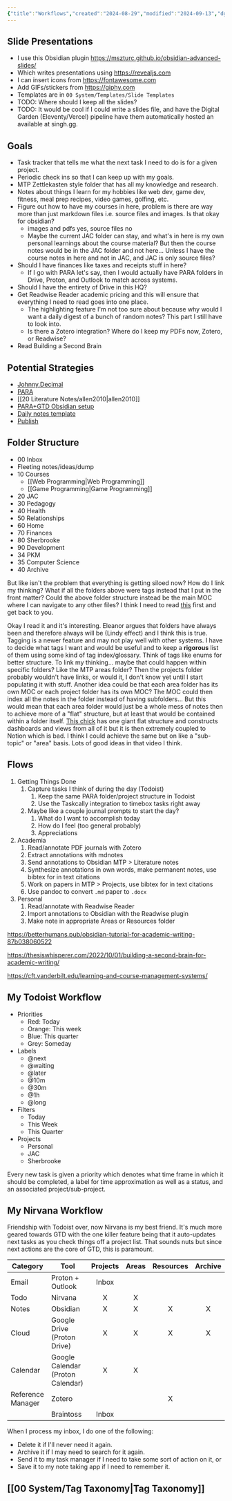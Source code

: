 ```yaml
---
{"title":"Workflows","created":"2024-08-29","modified":"2024-09-13","dg-publish":true,"permalink":"/00-system/workflows/","dgPassFrontmatter":true,"updated":"2024-09-13"}
---
```



## Slide Presentations

- I use this Obsidian plugin https://mszturc.github.io/obsidian-advanced-slides/
- Which writes presentations using https://revealjs.com
- I can insert icons from https://fontawesome.com
- Add GIFs/stickers from https://giphy.com
- Templates are in `00 System/Templates/Slide Templates`
- TODO: Where should I keep all the slides?
- TODO: It would be cool if I could write a slides file, and have the Digital Garden (Eleventy/Vercel) pipeline have them automatically hosted an available at singh.gg.

## Goals

- Task tracker that tells me what the next task I need to do is for a given project.
- Periodic check ins so that I can keep up with my goals.
- MTP Zettlekasten style folder that has all my knowledge and research.
- Notes about things I learn for my hobbies like web dev, game dev, fitness, meal prep recipes, video games, golfing, etc.
- Figure out how to have my courses in here, problem is there are way more than just markdown files i.e. source files and images. Is that okay for obsidian?
    - images and pdfs yes, source files no
    - Maybe the current JAC folder can stay, and what's in here is my own personal learnings about the course material? But then the course notes would be in the JAC folder and not here... Unless I have the course notes in here and not in JAC, and JAC is only source files?
- Should I have finances like taxes and receipts stuff in here?
    - If I go with PARA let's say, then I would actually have PARA folders in Drive, Proton, and Outlook to match across systems.
- Should I have the entirety of Drive in this HQ?
- Get Readwise Reader academic pricing and this will ensure that everything I need to read goes into one place.
    - The highlighting feature I'm not too sure about because why would I want a daily digest of a bunch of random notes? This part I still have to look into.
    - Is there a Zotero integration? Where do I keep my PDFs now, Zotero, or Readwise?
- Read Building a Second Brain

## Potential Strategies

- [Johnny.Decimal](https://johnnydecimal.com/)
- [PARA](https://fortelabs.com/blog/para/)
- [[20 Literature Notes/allen2010\|allen2010]]
- [PARA+GTD Obsidian setup](https://medium.com/@guywiener/para-gtd-obsidian-setup-d7f30b1dbb0c)
- [Daily notes template](https://www.reddit.com/r/ObsidianMD/comments/131pvv6/daily_notes_template_for_obsidian_task_edition/)
- [Publish](https://dg-docs.ole.dev/getting-started/01-getting-started/)

## Folder Structure

- 00 Inbox
- Fleeting notes/ideas/dump
- 10 Courses
    - [[Web Programming\|Web Programming]]
    - [[Game Programming\|Game Programming]]
- 20 JAC
- 30 Pedagogy
- 40 Health
- 50 Relationships
- 60 Home
- 70 Finances
- 80 Sherbrooke
- 90 Development
- 34 PKM
- 35 Computer Science
- 40 Archive

But like isn't the problem that everything is getting siloed now? How do I link my thinking? What if all the folders above were tags instead that I put in the front matter? Could the above folder structure instead be the main MOC where I can navigate to any other files? I think I need to read [this](https://www.eleanorkonik.com/yet-another-hot-take-on-folders-versus-tags/) first and get back to you.

Okay I read it and it's interesting. Eleanor argues that folders have always been and therefore always will be (Lindy effect) and I think this is true. Tagging is a newer feature and may not play well with other systems. I have to decide what tags I want and would be useful and to keep a **rigorous** list of them using some kind of tag index/glossary. Think of tags like enums for better structure. To link my thinking... maybe that could happen within specific folders? Like the MTP areas folder? Then the projects folder probably wouldn't have links, or would it, I don't know yet until I start populating it with stuff. Another idea could be that each area folder has its own MOC or each project folder has its own MOC? The MOC could then index all the notes in the folder instead of having subfolders... But this would mean that each area folder would just be a whole mess of notes then to achieve more of a "flat" structure, but at least that would be contained within a folder itself. [This chick](https://www.youtube.com/watch?v=LflU3FqZ6h4) has one giant flat structure and constructs dashboards and views from all of it but it is then extremely coupled to Notion which is bad. I think I could achieve the same but on like a "sub-topic" or "area" basis. Lots of good ideas in that video I think.

## Flows

1. Getting Things Done
    1. Capture tasks I think of during the day (Todoist)
        1. Keep the same PARA folder/project structure in Todoist
        2. Use the Taskcally integration to timebox tasks right away
    2. Maybe like a couple journal prompts to start the day?
        1. What do I want to accomplish today
        2. How do I feel (too general probably)
        3. Appreciations
2. Academia
    1. Read/annotate PDF journals with Zotero
    2. Extract annotations with mdnotes
    3. Send annotations to Obsidian MTP > Literature notes
    4. Synthesize annotations in own words, make permanent notes, use bibtex for in text citations
    5. Work on papers in MTP > Projects, use bibtex for in text citations
    6. Use pandoc to convert `.md` paper to `.docx`
3. Personal
    1. Read/annotate with Readwise Reader
    2. Import annotations to Obsidian with the Readwise plugin
    3. Make note in appropriate Areas or Resources folder

<https://betterhumans.pub/obsidian-tutorial-for-academic-writing-87b038060522>

<https://thesiswhisperer.com/2022/10/01/building-a-second-brain-for-academic-writing/>

<https://cft.vanderbilt.edu/learning-and-course-management-systems/>

## My Todoist Workflow

- Priorities
    - Red: Today
    - Orange: This week
    - Blue: This quarter
    - Grey: Someday
- Labels
    - @next
    - @waiting
    - @later
    - @10m
    - @30m
    - @1h
    - @long
- Filters
    - Today
    - This Week
    - This Quarter
- Projects
    - Personal
    - JAC
    - Sherbrooke

Every new task is given a priority which denotes what time frame in which it should be completed, a label for time approximation as well as a status, and an associated project/sub-project.

## My Nirvana Workflow

Friendship with Todoist over, now Nirvana is my best friend. It's much more geared towards GTD with the one killer feature being that it auto-updates next tasks as you check things off a project list. That sounds nuts but since next actions are the core of GTD, this is paramount.

| Category          | Tool                              | Projects | Areas | Resources | Archive |
| ----------------- | --------------------------------- | :------: | :---: | :-------: | :-----: |
| Email             | Proton + Outlook                  |  Inbox   |       |           |         |
| Todo              | Nirvana                           |    X     |   X   |           |         |
| Notes             | Obsidian                          |    X     |   X   |     X     |    X    |
| Cloud             | Google Drive (Proton Drive)       |    X     |   X   |     X     |    X    |
| Calendar          | Google Calendar (Proton Calendar) |    X     |   X   |           |         |
| Reference Manager | Zotero                            |          |       |     X     |         |
|                   | Braintoss                         |  Inbox   |       |           |         |

When I process my inbox, I do one of the following:

- Delete it if I'll never need it again.
- Archive it if I may need to search for it again.
- Send it to my task manager if I need to take some sort of action on it, or
- Save it to my note taking app if I need to remember it.

## [[00 System/Tag Taxonomy\|Tag Taxonomy]]
